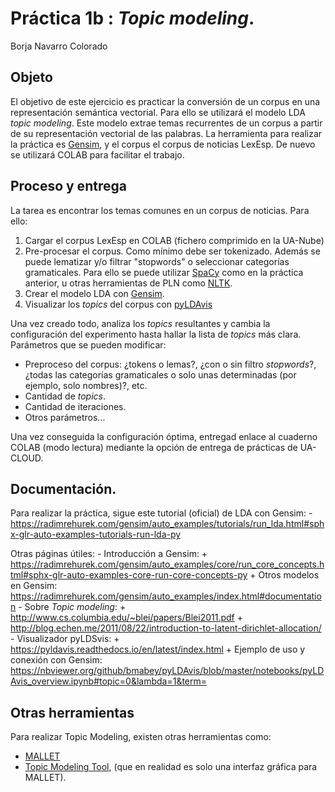 ﻿Práctica 1b : _Topic modeling_.
==============================

Borja Navarro Colorado


## Objeto

El objetivo de este ejercicio es practicar la conversión de un corpus en una representación semántica vectorial. Para ello se utilizará el modelo LDA _topic modeling_. Este modelo extrae temas recurrentes de un corpus a partir de su representación vectorial de las palabras. La herramienta para realizar la práctica es [Gensim](https://radimrehurek.com/gensim/index.html), y el corpus el corpus de noticias LexEsp. De nuevo se utilizará COLAB para facilitar el trabajo.


## Proceso y entrega

La tarea es encontrar los temas comunes en un corpus de noticias. Para ello:

1. Cargar el corpus LexEsp en COLAB (fichero comprimido en la UA-Nube)
2. Pre-procesar el corpus. Como mínimo debe ser tokenizado. Además se puede lematizar y/o filtrar "stopwords" o seleccionar categorías gramaticales. Para ello se puede utilizar [SpaCy](https://spacy.io/) como en la práctica anterior, u otras herramientas de PLN como [NLTK](https://www.nltk.org/).
3. Crear el modelo LDA con [Gensim](https://radimrehurek.com/gensim/index.html).
4. Visualizar los _topics_ del corpus con [pyLDAvis](https://pyldavis.readthedocs.io/en/latest/index.html)

Una vez creado todo, analiza los _topics_ resultantes y cambia la configuración del experimento hasta hallar la lista de _topics_ más clara. Parámetros que se pueden modificar:
- Preproceso del corpus: ¿tokens o lemas?, ¿con o sin filtro _stopwords_?, ¿todas las categorías gramaticales o solo unas determinadas (por ejemplo, solo nombres)?, etc.
- Cantidad de _topics_.
- Cantidad de iteraciones.
- Otros parámetros...

Una vez conseguida la configuración óptima, entregad enlace al cuaderno COLAB (modo lectura) mediante la opción de entrega de prácticas de UA-CLOUD.

## Documentación.

Para realizar la práctica, sigue este tutorial (oficial) de LDA con Gensim:
    - https://radimrehurek.com/gensim/auto_examples/tutorials/run_lda.html#sphx-glr-auto-examples-tutorials-run-lda-py

Otras páginas útiles:
    - Introducción a Gensim: 
        + https://radimrehurek.com/gensim/auto_examples/core/run_core_concepts.html#sphx-glr-auto-examples-core-run-core-concepts-py
        + Otros modelos en Gensim: https://radimrehurek.com/gensim/auto_examples/index.html#documentation
    - Sobre _Topic modeling_:
        + http://www.cs.columbia.edu/~blei/papers/Blei2011.pdf
        + http://blog.echen.me/2011/08/22/introduction-to-latent-dirichlet-allocation/
    - Visualizador pyLDSvis:
        + https://pyldavis.readthedocs.io/en/latest/index.html
        + Ejemplo de uso y conexión con Gensim: https://nbviewer.org/github/bmabey/pyLDAvis/blob/master/notebooks/pyLDAvis_overview.ipynb#topic=0&lambda=1&term=

## Otras herramientas

Para realizar Topic Modeling, existen otras herramientas como:

- [MALLET](https://mimno.github.io/Mallet/topics.html)
- [Topic Modeling Tool](https://senderle.github.io/topic-modeling-tool/documentation/2017/01/06/quickstart.html), (que en realidad es solo una interfaz gráfica para MALLET).

